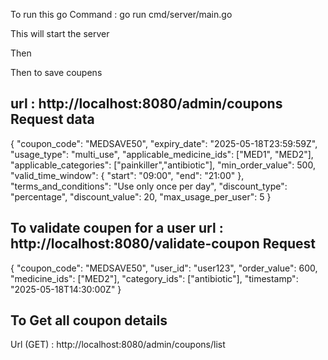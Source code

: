 To run this go
 Command : go run cmd/server/main.go

 This will start the server

Then

Then to save coupens

url : http://localhost:8080/admin/coupons
Request data 
--------------
{
  "coupon_code": "MEDSAVE50",
  "expiry_date": "2025-05-18T23:59:59Z",
  "usage_type": "multi_use",
  "applicable_medicine_ids": ["MED1", "MED2"],
  "applicable_categories": ["painkiller","antibiotic"],
  "min_order_value": 500,
  "valid_time_window": {
    "start": "09:00",
    "end": "21:00"
  },
  "terms_and_conditions": "Use only once per day",
  "discount_type": "percentage",
  "discount_value": 20,
  "max_usage_per_user": 5
}

To validate coupen for a user
url : http://localhost:8080/validate-coupon
Request
------------
{
  "coupon_code": "MEDSAVE50",
  "user_id": "user123",
  "order_value": 600,
  "medicine_ids": ["MED2"],
  "category_ids": ["antibiotic"],
  "timestamp": "2025-05-18T14:30:00Z"
}

To Get all coupon details
--------------------------
Url (GET) : http://localhost:8080/admin/coupons/list
